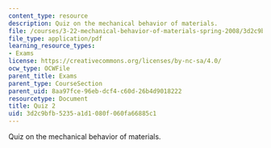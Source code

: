 ```yaml
---
content_type: resource
description: Quiz on the mechanical behavior of materials.
file: /courses/3-22-mechanical-behavior-of-materials-spring-2008/3d2c9bfb5235a1d1080f060fa66885c1_quiz2.pdf
file_type: application/pdf
learning_resource_types:
- Exams
license: https://creativecommons.org/licenses/by-nc-sa/4.0/
ocw_type: OCWFile
parent_title: Exams
parent_type: CourseSection
parent_uid: 8aa97fce-96eb-dcf4-c60d-26b4d9018222
resourcetype: Document
title: Quiz 2
uid: 3d2c9bfb-5235-a1d1-080f-060fa66885c1
---
```

Quiz on the mechanical behavior of materials.